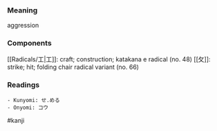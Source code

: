 ### Meaning

aggression

### Components

[[Radicals/工|工]]: craft; construction; katakana e radical (no. 48) [[攵]]: strike; hit; folding chair radical variant (no. 66)

### Readings

```
- Kunyomi: せ.める
- Onyomi: コウ
```

#kanji